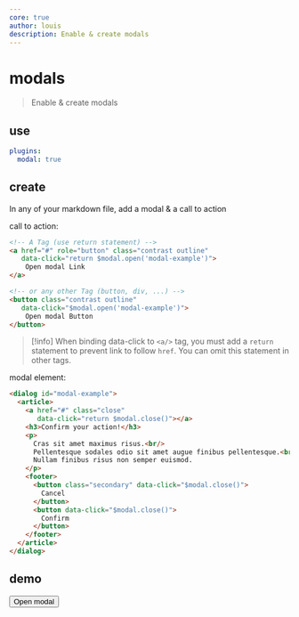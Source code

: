 ```yaml
---
core: true
author: louis
description: Enable & create modals
---
```

# modals

> Enable & create modals

## use

```yaml
plugins:
  modal: true
```


## create

In any of your markdown file, add a modal & a call to action

call to action:

```html
<!-- A Tag (use return statement) -->
<a href="#" role="button" class="contrast outline" 
   data-click="return $modal.open('modal-example')">
	Open modal Link
</a>

<!-- or any other Tag (button, div, ...) -->
<button class="contrast outline" 
   data-click="$modal.open('modal-example')">
	Open modal Button
</button>
```

> [!info]
> When binding data-click to `<a/>` tag, you must add a `return` statement to prevent link to follow `href`. You can omit this statement in other tags.

modal element:

```html
<dialog id="modal-example">
  <article>
	<a href="#" class="close" 
	   data-click="return $modal.close()"></a>
	<h3>Confirm your action!</h3>
	<p>
	  Cras sit amet maximus risus.<br/>
	  Pellentesque sodales odio sit amet augue finibus pellentesque.<br/><br/> 
	  Nullam finibus risus non semper euismod.
	</p>
	<footer>
	  <button class="secondary" data-click="$modal.close()">
		Cancel
	  </button>
	  <button data-click="$modal.close()">
		Confirm
	  </button>
	</footer>
  </article>
</dialog>
```

## demo

<button class="contrast outline" data-click="$modal.open('modal-example')">Open modal</button>
<!-- Modal -->
<dialog id="modal-example">
  <article>
	<a href="#" class="close" data-click="return $modal.close()"></a>
	<h3>Confirm your action!</h3>
	<p>
	  Cras sit amet maximus risus.<br/>
	  Pellentesque sodales odio sit amet augue finibus pellentesque.<br/><br/> 
	  Nullam finibus risus non semper euismod.
	</p>
	<footer>
	  <button class="secondary" data-click="$modal.close()">
		Cancel
	  </button>
	  <button data-click="$modal.close()">
		Confirm
	  </button>
	</footer>
  </article>
</dialog>
